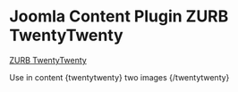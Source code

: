 # Joomla Content Plugin ZURB TwentyTwenty

[ZURB TwentyTwenty](http://zurb.com/playground/twentytwenty)

Use in content {twentytwenty} two images {/twentytwenty}
